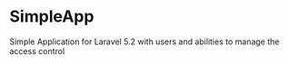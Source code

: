 # SimpleApp

Simple Application for Laravel 5.2 with users and abilities to manage the access control

